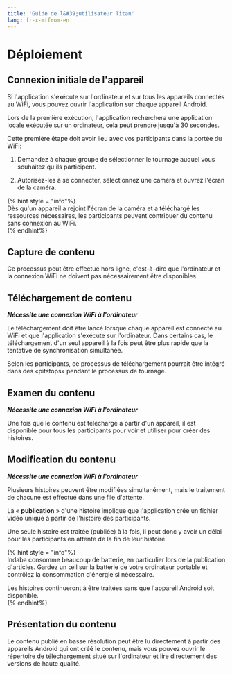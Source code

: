 ```yaml
---
title: 'Guide de l&#39;utilisateur Titan'
lang: fr-x-mtfrom-en
---
```

<h1> Déploiement </h1> 

<h2> Connexion initiale de l&#39;appareil </h2> 

 Si l&#39;application s&#39;exécute sur l&#39;ordinateur et sur tous les appareils connectés au WiFi, vous pouvez ouvrir l&#39;application sur chaque appareil Android.  

 Lors de la première exécution, l&#39;application recherchera une application locale exécutée sur un ordinateur, cela peut prendre jusqu&#39;à 30 secondes.  

 Cette première étape doit avoir lieu avec vos participants dans la portée du WiFi:  

<ol><li> Demandez à chaque groupe de sélectionner le tournage auquel vous souhaitez qu&#39;ils participent. </li></ol> 
<ol start="2"><li> Autorisez-les à se connecter, sélectionnez une caméra et ouvrez l&#39;écran de la caméra. </li></ol> 

 {% hint style = &quot;info&quot;%}  
 Dès qu&#39;un appareil a rejoint l&#39;écran de la caméra et a téléchargé les ressources nécessaires, les participants peuvent contribuer du contenu sans connexion au WiFi.  
 {% endhint%}  

<h2> Capture de contenu </h2> 

 Ce processus peut être effectué hors ligne, c&#39;est-à-dire que l&#39;ordinateur et la connexion WiFi ne doivent pas nécessairement être disponibles.  

<h2> Téléchargement de contenu </h2> 

 <em><strong>Nécessite une connexion WiFi à l&#39;ordinateur</strong></em>  

 Le téléchargement doit être lancé lorsque chaque appareil est connecté au WiFi et que l&#39;application s&#39;exécute sur l&#39;ordinateur. Dans certains cas, le téléchargement d&#39;un seul appareil à la fois peut être plus rapide que la tentative de synchronisation simultanée.  

 Selon les participants, ce processus de téléchargement pourrait être intégré dans des «pitstops» pendant le processus de tournage.  

<h2> Examen du contenu </h2> 

 <em><strong>Nécessite une connexion WiFi à l&#39;ordinateur</strong></em>  

 Une fois que le contenu est téléchargé à partir d&#39;un appareil, il est disponible pour tous les participants pour voir et utiliser pour créer des histoires.  

<h2> Modification du contenu </h2> 

 <em><strong>Nécessite une connexion WiFi à l&#39;ordinateur</strong></em>  

 Plusieurs histoires peuvent être modifiées simultanément, mais le traitement de chacune est effectué dans une file d&#39;attente.  

 La « <strong>publication</strong> » d&#39;une histoire implique que l&#39;application crée un fichier vidéo unique à partir de l&#39;histoire des participants.  

 Une seule histoire est traitée (publiée) à la fois, il peut donc y avoir un délai pour les participants en attente de la fin de leur histoire.  

 {% hint style = &quot;info&quot;%}  
 Indaba consomme beaucoup de batterie, en particulier lors de la publication d&#39;articles. Gardez un œil sur la batterie de votre ordinateur portable et contrôlez la consommation d&#39;énergie si nécessaire.  

 Les histoires continueront à être traitées sans que l&#39;appareil Android soit disponible.  
 {% endhint%}  

<h2> Présentation du contenu </h2> 

 Le contenu publié en basse résolution peut être lu directement à partir des appareils Android qui ont créé le contenu, mais vous pouvez ouvrir le répertoire de téléchargement situé sur l&#39;ordinateur et lire directement des versions de haute qualité.  


